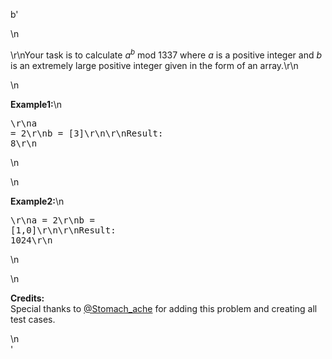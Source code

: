 b'<div class="question-description">\n<p><p>\r\nYour task is to calculate <i>a</i><sup><i>b</i></sup> mod 1337 where <i>a</i> is a positive integer and <i>b</i> is an extremely large positive integer given in the form of an array.\r\n</p>\n<p><b>Example1:</b>\n<pre>\r\na = 2\r\nb = [3]\r\n\r\nResult: 8\r\n</pre>\n</p>\n<p><b>Example2:</b>\n<pre>\r\na = 2\r\nb = [1,0]\r\n\r\nResult: 1024\r\n</pre>\n</p>\n<p><b>Credits:</b><br/>Special thanks to <a href="https://leetcode.com/stomach_ache">@Stomach_ache</a> for adding this problem and creating all test cases.</p></p>\n</div>'